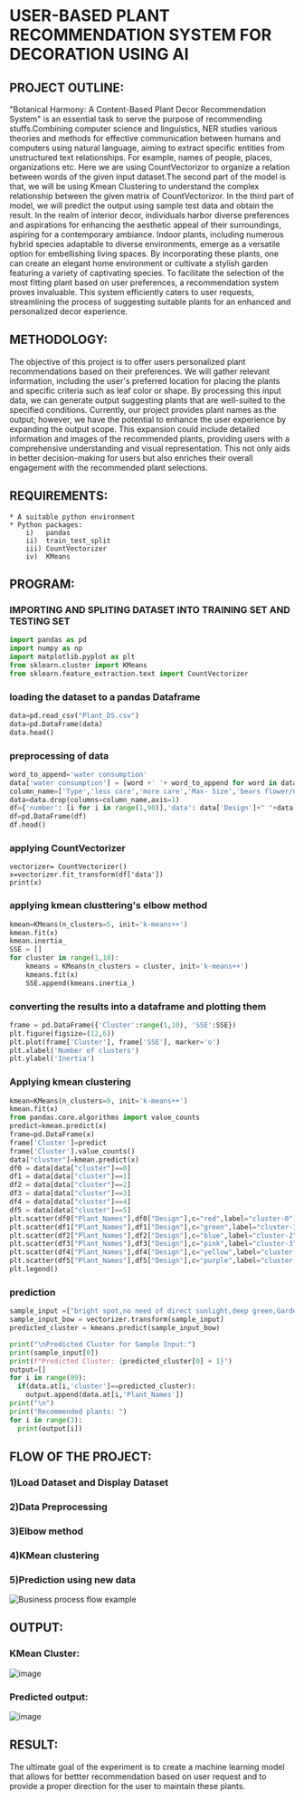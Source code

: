 # USER-BASED PLANT RECOMMENDATION SYSTEM FOR DECORATION USING AI
## PROJECT OUTLINE:
"Botanical Harmony: A Content-Based Plant Decor Recommendation System" is an essential task to serve the purpose of recommending stuffs.Combining computer science and linguistics, NER studies various theories and methods for effective communication between humans and computers using natural language, aiming to extract specific entities from unstructured text relationships.
For example, names of people, places, organizations etc.
Here we are using CountVectorizor to organize a relation between words of the given input dataset.The second part of the model is that, we will be using Kmean Clustering to understand the complex relationship between the given matrix of CountVectorizor. In the third part of model, we will predict the output using sample test data and obtain the result.
In the realm of interior decor, individuals harbor diverse preferences and aspirations for enhancing the aesthetic appeal of their surroundings, aspiring for a contemporary ambiance. Indoor plants, including numerous hybrid species adaptable to diverse environments, emerge as a versatile option for embellishing living spaces. By incorporating these plants, one can create an elegant home environment or cultivate a stylish garden featuring a variety of captivating species. To facilitate the selection of the most fitting plant based on user preferences, a recommendation system proves invaluable. This system efficiently caters to user requests, streamlining the process of suggesting suitable plants for an enhanced and personalized decor experience.

## METHODOLOGY:
The objective of this project is to offer users personalized plant recommendations based on their preferences. We will gather relevant information, including the user's preferred location for placing the plants and specific criteria such as leaf color or shape. By processing this input data, we can generate output suggesting plants that are well-suited to the specified conditions. Currently, our project provides plant names as the output; however, we have the potential to enhance the user experience by expanding the output scope. This expansion could include detailed information and images of the recommended plants, providing users with a comprehensive understanding and visual representation. This not only aids in better decision-making for users but also enriches their overall engagement with the recommended plant selections.


## REQUIREMENTS:
    * A suitable python environment
    * Python packages:
        i)   pandas
        ii)  train_test_split
        iii) CountVectorizer
        iv)  KMeans

## PROGRAM:
### IMPORTING AND SPLITING DATASET INTO TRAINING SET AND TESTING SET
```python
import pandas as pd
import numpy as np
import matplotlib.pyplot as plt
from sklearn.cluster import KMeans
from sklearn.feature_extraction.text import CountVectorizer
```
### loading the dataset to a pandas Dataframe
```python
data=pd.read_csv("Plant_DS.csv")
data=pd.DataFrame(data)
data.head()
```
### preprocessing of data
```python
word_to_append='water consumption'
data['water consumption'] = [word +' '+ word_to_append for word in data['water consumption']]
column_name=['Type','less care','more care','Max- Size','bears flower/not']
data=data.drop(columns=column_name,axis=1)
df={'number': [i for i in range(1,90)],'data': data['Design']+" "+data['Sunlight requirement']+" "+data['water consumption']+" "+data['color']+" "+data['Direction- North,south,east,west']+" "+data['Plant_Names']}
df=pd.DataFrame(df)
df.head()
```
### applying CountVectorizer
```puthon
vectorizer= CountVectorizer()
x=vectorizer.fit_transform(df['data'])
print(x)
```
### applying kmean clusttering's elbow method
```python
kmean=KMeans(n_clusters=5, init='k-means++')
kmean.fit(x)
kmean.inertia_
SSE = []
for cluster in range(1,10):
    kmeans = KMeans(n_clusters = cluster, init='k-means++')
    kmeans.fit(x)
    SSE.append(kmeans.inertia_)
```
### converting the results into a dataframe and plotting them
```python
frame = pd.DataFrame({'Cluster':range(1,10), 'SSE':SSE})
plt.figure(figsize=(12,6))
plt.plot(frame['Cluster'], frame['SSE'], marker='o')
plt.xlabel('Number of clusters')
plt.ylabel('Inertia')
```
### Applying kmean clustering
```python
kmean=KMeans(n_clusters=9, init='k-means++')
kmean.fit(x)
from pandas.core.algorithms import value_counts
predict=kmean.predict(x)
frame=pd.DataFrame(x)
frame['Cluster']=predict
frame['Cluster'].value_counts()
data["cluster"]=kmean.predict(x)
df0 = data[data["cluster"]==0]
df1 = data[data["cluster"]==1]
df2 = data[data["cluster"]==2]
df3 = data[data["cluster"]==3]
df4 = data[data["cluster"]==4]
df5 = data[data["cluster"]==5]
plt.scatter(df0["Plant_Names"],df0["Design"],c="red",label="cluster-0")
plt.scatter(df1["Plant_Names"],df1["Design"],c="green",label="cluster-1")
plt.scatter(df2["Plant_Names"],df2["Design"],c="blue",label="cluster-2")
plt.scatter(df3["Plant_Names"],df3["Design"],c="pink",label="cluster-3")
plt.scatter(df4["Plant_Names"],df4["Design"],c="yellow",label="cluster-4")
plt.scatter(df5["Plant_Names"],df5["Design"],c="purple",label="cluster-4")
plt.legend()
```
### prediction 
```python
sample_input =["bright spot,no need of direct sunlight,deep green,Garden,Common desk"]
sample_input_bow = vectorizer.transform(sample_input)
predicted_cluster = kmeans.predict(sample_input_bow)

print("\nPredicted Cluster for Sample Input:")
print(sample_input[0])
print(f"Predicted Cluster: {predicted_cluster[0] + 1}")
output=[]
for i in range(89):
  if(data.at[i,'cluster']==predicted_cluster):
    output.append(data.at[i,'Plant_Names'])
print("\n")
print("Recommended plants: ")
for i in range(3):
  print(output[i])
```
## FLOW OF THE PROJECT:
### 1)Load Dataset and Display Dataset
### 2)Data Preprocessing 
### 3)Elbow method
### 4)KMean clustering
### 5)Prediction using new data

![Business process flow example](https://github.com/gpavithra673/USER-BASED-PLANT-RECOMMENDATION-SYSTEM-USING-AI/assets/93427264/a746e1b4-d449-4f77-98a3-52c305834864)

## OUTPUT:
### KMean Cluster:
![image](https://github.com/gpavithra673/USER-BASED-PLANT-RECOMMENDATION-SYSTEM-USING-AI/assets/93427264/54645bed-e436-4914-8b72-b0b588f35f81)
### Predicted output:
![image](https://github.com/gpavithra673/USER-BASED-PLANT-RECOMMENDATION-SYSTEM-USING-AI/assets/93427264/249bb904-0030-477c-8426-1723677cf2c2)

## RESULT:
The ultimate goal of the experiment is to create a machine learning model that allows for bettter recommendation based on user request and to provide a proper direction for the user to maintain these plants.
